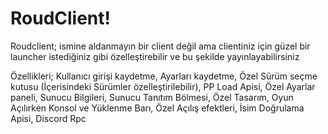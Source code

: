 # RoudClient!

Roudclient; ismine aldanmayın bir client değil ama clientiniz için güzel bir launcher istediğiniz gibi özelleştirebilir ve bu şekilde yayınlayabilirsiniz

Özellikleri;
Kullanıcı girişi kaydetme, 
Ayarları kaydetme, 
Özel Sürüm seçme kutusu (İçerisindeki Sürümler özelleştirilebilir), 
PP Load Apisi, 
Özel Ayarlar paneli, 
Sunucu Bilgileri, 
Sunucu Tanıtım Bölmesi, 
Özel Tasarım, 
Oyun Açılırken Konsol ve Yüklenme Barı, 
Özel Açılış efektleri, 
İsim Doğrulama Apisi, 
Discord Rpc
